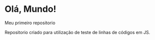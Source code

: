 # Olá, Mundo!
 Meu primeiro repositorio

 Repositorio criado para utilização de teste de linhas de códigos em JS.
